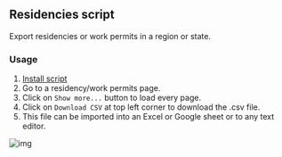 ## Residencies script

Export residencies or work permits in a region or state.

### Usage

1. [Install script][raw]
2. Go to a residency/work permits page.
3. Click on `Show more...` button to load every page.
4. Click on `Download CSV` at top left corner to download the .csv file.
5. This file can be imported into an Excel or Google sheet or to any text editor.

<img class="image" src="assets/rr-scripts/scripts/residency/image.png" alt="img" />

[raw]: https://github.com/pbl0/rr-scripts/raw/main/scripts/residency/residency.user.js
